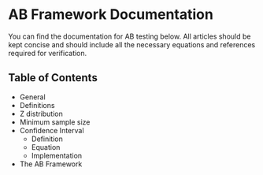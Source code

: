 # AB Framework Documentation

You can find the documentation for AB testing below. All articles should be kept concise and should include all the necessary equations and references required for verification.

## Table of Contents

* General
* Definitions
* Z distribution
* Minimum sample size
* Confidence Interval
  * Definition
  * Equation
  * Implementation
* The AB Framework
